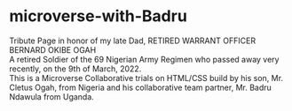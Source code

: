 # microverse-with-Badru
Tribute Page in honor of my late Dad, RETIRED WARRANT OFFICER BERNARD OKIBE OGAH<br>
        A retired Soldier of the 69 Nigerian Army Regimen who passed away very recently, on the 9th of March, 2022.<br>
        This is a Microverse Collaborative trials on HTML/CSS build by his son, Mr. Cletus Ogah, from Nigeria and his collaborative team partner, Mr. Badru Ndawula from Uganda.
